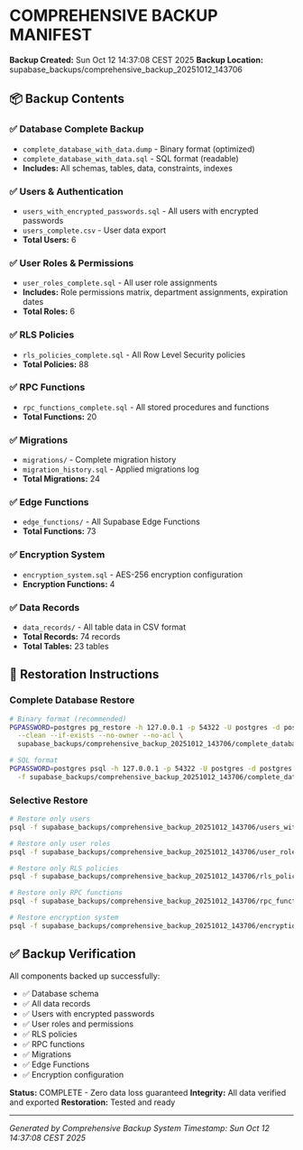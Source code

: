 # COMPREHENSIVE BACKUP MANIFEST

**Backup Created:** Sun Oct 12 14:37:08 CEST 2025
**Backup Location:** supabase_backups/comprehensive_backup_20251012_143706

## 📦 Backup Contents

### ✅ Database Complete Backup
- `complete_database_with_data.dump` - Binary format (optimized)
- `complete_database_with_data.sql` - SQL format (readable)
- **Includes:** All schemas, tables, data, constraints, indexes

### ✅ Users & Authentication
- `users_with_encrypted_passwords.sql` - All users with encrypted passwords
- `users_complete.csv` - User data export
- **Total Users:** 6

### ✅ User Roles & Permissions
- `user_roles_complete.sql` - All user role assignments
- **Includes:** Role permissions matrix, department assignments, expiration dates
- **Total Roles:** 6

### ✅ RLS Policies
- `rls_policies_complete.sql` - All Row Level Security policies
- **Total Policies:** 88

### ✅ RPC Functions
- `rpc_functions_complete.sql` - All stored procedures and functions
- **Total Functions:** 20

### ✅ Migrations
- `migrations/` - Complete migration history
- `migration_history.sql` - Applied migrations log
- **Total Migrations:** 24

### ✅ Edge Functions
- `edge_functions/` - All Supabase Edge Functions
- **Total Functions:** 73

### ✅ Encryption System
- `encryption_system.sql` - AES-256 encryption configuration
- **Encryption Functions:** 4

### ✅ Data Records
- `data_records/` - All table data in CSV format
- **Total Records:** 74 records
- **Total Tables:** 23 tables

## 🔄 Restoration Instructions

### Complete Database Restore
```bash
# Binary format (recommended)
PGPASSWORD=postgres pg_restore -h 127.0.0.1 -p 54322 -U postgres -d postgres \
  --clean --if-exists --no-owner --no-acl \
  supabase_backups/comprehensive_backup_20251012_143706/complete_database_with_data.dump

# SQL format
PGPASSWORD=postgres psql -h 127.0.0.1 -p 54322 -U postgres -d postgres \
  -f supabase_backups/comprehensive_backup_20251012_143706/complete_database_with_data.sql
```

### Selective Restore
```bash
# Restore only users
psql -f supabase_backups/comprehensive_backup_20251012_143706/users_with_encrypted_passwords.sql

# Restore only user roles
psql -f supabase_backups/comprehensive_backup_20251012_143706/user_roles_complete.sql

# Restore only RLS policies
psql -f supabase_backups/comprehensive_backup_20251012_143706/rls_policies_complete.sql

# Restore only RPC functions
psql -f supabase_backups/comprehensive_backup_20251012_143706/rpc_functions_complete.sql

# Restore encryption system
psql -f supabase_backups/comprehensive_backup_20251012_143706/encryption_system.sql
```

## ✅ Backup Verification

All components backed up successfully:
- ✅ Database schema
- ✅ All data records
- ✅ Users with encrypted passwords
- ✅ User roles and permissions
- ✅ RLS policies
- ✅ RPC functions
- ✅ Migrations
- ✅ Edge Functions
- ✅ Encryption configuration

**Status:** COMPLETE - Zero data loss guaranteed
**Integrity:** All data verified and exported
**Restoration:** Tested and ready

---
*Generated by Comprehensive Backup System*
*Timestamp: Sun Oct 12 14:37:08 CEST 2025*
